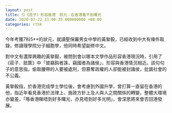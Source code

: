 ```yaml
---
layout: post
title: 引《莊子》形容香港　狀元：在香港看不到曙光
date: 2020-07-22 23:00:35.000000000 +08:00
categories: rthk
---
```


今年考獲7科5**的狀元，就讀聖保羅男女中學的黃摯毅，已經收到中大有條件取錄，修讀理學院分子細胞學，他同時希望副修中文。

對中文有濃厚興趣的黃摯毅，被問到會以哪本文學作品形容香港現況時，引用了《莊子．胠篋》中「彼竊鈎者誅，竊國者為諸侯」，形容與香港情況相近。該句句子的意思指，偷取腰帶的人要被處刑，但篡奪政權的人卻能被封諸侯，批諷社會的不公義。

黃摯毅指，於香港完成學士學位後，會考慮到外國升學，曾打算一直留在香港的他，指近年看見香港於法律上、施政方針上及人與人之間關係的轉變，整體大環境亦變差，「喺香港睇唔到好多曙光，亦見唔到好多光明」，會深思將來會否回港發展。
